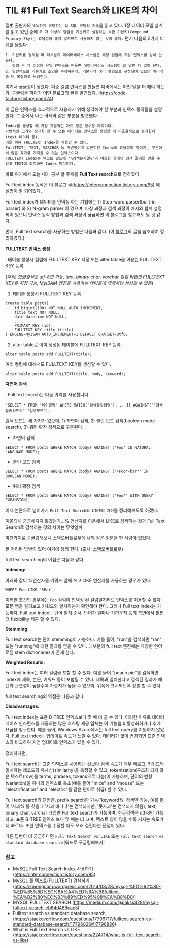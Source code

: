 # TIL #1  Full Text Search와 LIKE의 차이

길벗 출판사의 `똑똑하게 코딩하는 법 SQL 코딩의 기술`을 읽고 있다. 
1장 데이터 모델 설계를 읽고 있던 중에 
`두 개 이상의 컬럼을 기본키로 설정하는 복합 기본키(Compound Primary Eky)는 효율성이 좋지 않으므로 사용하지 않는 것이 좋다.` 면서 다음의 2가지 이유를 들었다.

```
1. 기본키를 정의할 때 대부분의 데이터베이스 시스템은 해당 컬럼에 유일 인덱스를 같이 만든다. 
   컬럼 두 개 이상에 유일 인덱스를 만들면 데이터베이스 시스템이 할 일만 더 많아 진다.
2. 일반적으로 기본키로 조인을 수행하는데, 기본키가 여러 컬럼으로 구성되어 있으면 쿼리가 좀 더 복잡하고 느려진다.
```

여기서 궁금증이 생겼다. 다중 컬럼 인덱스를 만들면 디비에서는 어떤 일을 더 해야 하는가.
구글링을 하다가 어떤 블로그의 글을 발견했다. (https://code-factory.tistory.com/24)

이 글은 인덱스를 효과적으로 사용하기 위해 생각해야 할 부분과 인덱스 동작들을 설명한다.
그 중에서 나는 아래와 같은 부분을 발견했다.
```
Index를 생성할 때 가장 효율적인 자료 형은 정수형 자료이다.
가변적인 크기와 정규화 할 수 없는 데이터는 인덱스를 생성할 때 비효율적으로 동작한다(text 데이터 등).
이를 위해 FULLTEXT Index를 사용할 수 있다.
FullTEXT는 TEXT, VARCHAR 등 가변적이고 일반적인 Index의 효율성이 떨어지는 부분에서 많은 효과를 가져올 수 있는 인덱스이다.
FULLTEXT Index는 텍스트 필드에 '%검색문자열%'과 비슷한 형태의 검색 결과를 얻을 수 있고 TEXT에 최적화된 Index 방식이다.
```

바로 여기에서 오늘 내가 공부 할 주제를 **Full Text search**으로 정하였다.

Full text index 동작은 이 블로그 글(https://interconnection.tistory.com/95) 에 설명이 잘 되어있다.

Full text index가 데이터를 인덱싱 하는 기법에는 1) Stop-word parser(built-in parser) 와 2) N-gram parser 이 있으며,
파싱 과정과 검색 과정이 예시와 함께 설명되어 있으니 인덱스 동작 방법과 검색 과정이 궁금하면 이 블로그를 참고해도 될 것 같다.

먼저, Full text search를 사용하는 방법은 다음과 같다.
(이 [블로그](https://kmongcom.wordpress.com/2014/03/28/mysql-%ED%92%80-%ED%85%8D%EC%8A%A4%ED%8A%B8fulltext-%EA%B2%80%EC%83%89%ED%95%98%EA%B8%B0/)의 글을 참조하여 정리하였다.)

**FULLTEXT 인덱스 생성**

: 테이블 생성시 컬럼에 FULLTEXT KEY 지정 또는 alter table을 이용한 FULLTEXT KEY 등록

(*주의!* *한글검색은 utf-8만 가능, text, binary char, varchar 컬럼 타입만 FULLTEXT KEY를 지정 가능,
  MyISAM 엔진을 사용하는 테이블에 대해서만 생성할 수 있음*)

1. 테이블 생성시 FULLTEXT KEY 등록

```{sql}
create table posts(
    id bigint(100) NOT NULL AUTO_INCREMENT,
    title text NOT NULL,
    date datetime NOT NULL,
    ....
    PRIMARY KEY (id),
    FULLTEXT KEY title (title)
) ENGINE=MyISAM AUTO_INCREMENT=1 DEFAULT CHARSET=utf8;
```

2. alter table로 이미 생성된 테이블에 FULLTEXT KEY 등록

```{sql}
alter table posts add FULLTEXT(title);
```
여러 컬럼에 대해서도 FULLTEXT KEY를 생성할 수 있다.

```{sql}
alter table posts add FULLTEXT(title, body, keyword);
```

**자연어 검색**

: Full text search는 다음 쿼리를 사용합니다.
```{sql}
"SELECT * FROM "테이블명" WHERE MATCH("검색할컬럼명"[, ...]) AGAINST('"검색할키워드식" "검색모드");
```
검색 모드는 세 가지가 있으며, 1) 자연어 검색, 2) 불린 모드 검색(boolean mode search), 3) 쿼리 확장 검색으로 구분된다.

* 자연어 검색
```{sql}
SELECT * FROM posts WHERE MATCH (body) AGAINST ('Foo' IN NATURAL LANGUAGE MODE);
```
* 불린 모드 검색
```{sql}
SELECT * FROM posts WHERE MATCH (body) AGAINST ('+Foo*+bar*' IN BOOLEAN MODE);
```
* 쿼리 확장 검색
```{sql}
SELECT * FROM posts WHERE MATCH (body) AGAINST ('Foo*' WITH QUERY EXPANSION);
```

이제 본론으로 넘어가서 `Full Text Search와 LIKE의 차이`를 정리해보도록 하겠다. 

이쯤되니 궁금해지지 않겠는가.. % 연산자를 이용해서 LIKE로 검색하는 것과 Full Text Search로 검색하는 것의 차이는 무엇일까

마찬가지로 구글링해보니 스택오버플로우에 [나와 같은 질문](https://stackoverflow.com/questions/224714/what-is-full-text-search-vs-like)을 한 사람이 있었다.

잘 정리된 답변이 있어 여기에 정리 한다.
(출처: [스택오버플로우](https://stackoverflow.com/questions/17796717/fulltext-search-vs-standard-database-search/17796826#17796826))

full text searching의 이점은 다음과 같다.

**Indexing:**

아래와 같이 %연산자를 키워드 앞에 쓰고 LIKE 연산자를 사용하는 경우가 있다.

`WHERE Foo LIKE '%Bar';`

이러한 조건인 경우에는 `Foo` 컬럼이 인덱싱 된 컬럼일지라도 인덱스를 이용할 수 없다. 모든 행을 살펴보고 키워드와 일치하는지 확인해야 한다.
그러나 Full text index는 가능하다. Full text index는 단어 일치 순서, 단어가 얼마나 가까운지 등의 측면에서 훨씬 더 flexibility 제공 할 수 있다.

**Stemming:**

Full text search는 단어 stemming이 가능하다. 예를 들어, "run"을 검색하면 "ran" 또는 "running"에 대한 결과를 얻을 수 있다. 
대부분의 full text 엔진에는 다양한 언어로된 stem dictionaries가 존재 한다.

**Weighted Results:**

Full text index는 여러 컬럼을 포함 할 수 있다. 예를 들어 "peach pie"를 검색하면 index에 제목, 본문, 키워드 등이 포함될 수 있다.
제목과 일치한다고 검색된 결과가 패턴과 관련성이 높을수록 가중치가 높을 수 있으며, 위쪽에 표시되도록 정렬 할 수 있다.


full text searching의 약점은 다음과 같다.

**Disadvantages:**

Full text index는 표준 B-TREE 인덱스보다 몇 배 더 클 수 있다. 이러한 이유로 데이터베이스 인스턴스를 제공하는 많은 호스팅 제공 업체는
이 기능을 비활성화하거나 추가 요금을 청구한다. 예를 들어, Windows Azure에서는 full text query를 지원하지 않았다.
Full text index는 업데이트 속도가 느릴 수 있다. 데이터가 많이 변경되면 표준 인덱스와 비교하여 지연 업데이트 인덱스가 있을 수 있다.

정리하자면,

Full text search는 표준 인덱스를 사용하는 것보다 검색 속도가 매우 빠르고, 키워드와 일치하는 레코드의 유사성(similarity)을 측정할 수 있고, 
tokenization(구조화 되지 않은 텍스트(row)를 terms, phrases, tokens으로 나눔)이 가능하며,
단어의 변형(variation)을 하나의 인덱스로 축소(예를 들어 "mice" and "mouse" 또는 "electrification" and "electric"를 같은 단어로 취급) 할 수 있다.

Full text search의 단점은,
prefix search만 가능('keyword%' 검색만 가능, 예를 들어 '사과%'를 찾을때 '사과 바나나'는 검색되지만, '풋사과'는 검색되지 않음), text, binary char, varchar 타입만 Full text search가 가능하며, 한글검색은 utf-8만 가능 하고, 표준 B-TREE 인덱스 보다 몇 배는 더 크며, 텍스트 양이 많을 수록 커지는 속도가 더 빠르다. 또한 인덱스를 수정할 때도 오래 걸린다는 단점이 있다.  


다른 답변이 더 궁금하다면 `Full Text Search vs LIKE` 또는 `Full text search vs standard database search` 키워드로 구글링해보자!

### 참고
* MySQL Full Text Search Index 사용하기 (https://interconnection.tistory.com/95)
* MySQL 풀 텍스트(FULLTEXT) 검색하기 (https://kmongcom.wordpress.com/2014/03/28/mysql-%ED%92%80-%ED%85%8D%EC%8A%A4%ED%8A%B8fulltext-%EA%B2%80%EC%83%89%ED%95%98%EA%B8%B0/)
* MYSQL FULLTEXT SEARCH (https://medium.com/@pakss328/mysql-fulltext-search-eb64d489cac5)
* Fulltext search vs standard database search (https://stackoverflow.com/questions/17796717/fulltext-search-vs-standard-database-search/17796826#17796826)
* What is Full Text Search vs LIKE (https://stackoverflow.com/questions/224714/what-is-full-text-search-vs-like)
